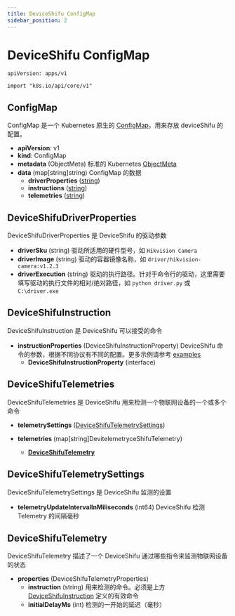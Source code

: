 ```yaml
---
title: DeviceShifu ConfigMap
sidebar_position: 2
---
```


# DeviceShifu ConfigMap

`apiVersion: apps/v1`

`import "k8s.io/api/core/v1"`

## ConfigMap

ConfigMap 是一个 Kubernetes 原生的 [ConfigMap](https://kubernetes.io/docs/reference/kubernetes-api/config-and-storage-resources/config-map-v1/)。用来存放 deviceShifu 的配置。

- **apiVersion**: v1
- **kind**: ConfigMap
- **metadata** (ObjectMeta)
  标准的 Kubernetes [ObjectMeta](https://kubernetes.io/docs/reference/kubernetes-api/common-definitions/object-meta/#ObjectMeta)
- **data** (map[string]string)
  ConfigMap 的数据
  - **driverProperties** ([string](#deviceshifudriverproperties))
  - **instructions** ([string](#deviceshifuinstruction))
  - **telemetries** ([string](#deviceshifutelemetries))

## DeviceShifuDriverProperties

DeviceShifuDriverProperties 是 DeviceShifu 的驱动参数
- **driverSku** (string)
  驱动所适用的硬件型号，如 `Hikvision Camera`
- **driverImage** (string)
  驱动的容器镜像名称，如 `driver/hikvision-camera:v1.2.3`
- **driverExecution** (string)
  驱动的执行路径。针对于命令行的驱动，这里需要填写驱动的执行文件的相对/绝对路径，如 `python driver.py` 或 `C:\driver.exe`

## DeviceShifuInstruction

DeviceShifuInstruction 是 DeviceShifu 可以接受的命令
- **instructionProperties** (DeviceShifuInstructionProperty)
DeviceShifu 命令的参数，根据不同协议有不同的配置。更多示例请参考 [examples](https://github.com/Edgenesis/shifu/tree/main/examples)
  - **DeviceShifuInstructionProperty** (interface)

  
## DeviceShifuTelemetries

DeviceShifuTelemetries 是 DeviceShifu 用来检测一个物联网设备的一个或多个命令
- **telemetrySettings** ([DeviceShifuTelemetrySettings](#deviceshifutelemetrysettings))

- **telemetries** (map[string]DevitelemetryceShifuTelemetry)
  - **[DeviceShifuTelemetry](#deviceshifutelemetry)**

## DeviceShifuTelemetrySettings

DeviceShifuTelemetrySettings 是 DeviceShifu 监测的设置
- **telemetryUpdateIntervalInMiliseconds** (int64)
DeviceShifu 检测 Telemetry 的间隔毫秒

## DeviceShifuTelemetry

DeviceShifuTelemetry 描述了一个 DeviceShifu 通过哪些指令来监测物联网设备的状态
  - **properties** (DeviceShifuTelemetryProperties)
    - **instruction** (string)
    用来检测的命令。必须是上方 [DeviceShifuInstruction](#deviceshifuinstruction) 定义的有效命令
    - **initialDelayMs** (int)
    检测的一开始的延迟（毫秒）

